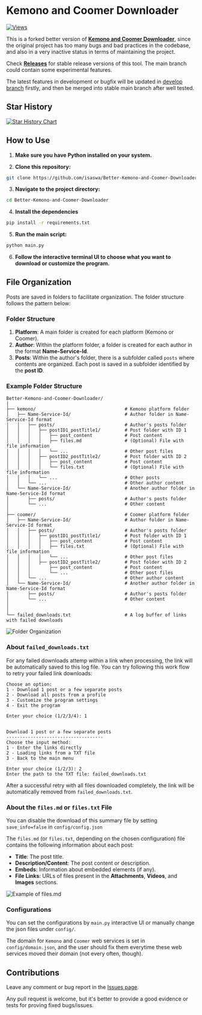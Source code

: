 # Kemono and Coomer Downloader

[![Views](https://hits.sh/github.com/isaswa/hits.svg)](https://github.com/isaswa/Better-Kemono-and-Coomer-Downloader)

This is a forked better version of [**Kemono and Coomer Downloader**](https://github.com/e43b/Kemono-and-Coomer-Downloader/), since the original project has too many bugs and bad practices in the codebase, and also in a very inactive status in terms of maintaining the project.

Check [**Releases**](https://github.com/isaswa/Better-Kemono-and-Coomer-Downloader/releases) for stable release versions of this tool. The main branch could contain some experimental features.

The latest features in development or bugfix will be updated in [develop branch](https://github.com/isaswa/Better-Kemono-and-Coomer-Downloader/tree/develop) firstly, and then be merged into stable main branch after well tested. 

## Star History

[![Star History Chart](https://api.star-history.com/svg?repos=isaswa/Better-Kemono-and-Coomer-Downloader&type=Date)](https://star-history.com/#isaswa/Better-Kemono-and-Coomer-Downloader&Date)

## How to Use

1. **Make sure you have Python installed on your system.**

2. **Clone this repository:**

```sh
git clone https://github.com/isaswa/Better-Kemono-and-Coomer-Downloader/
```

3. **Navigate to the project directory:**

```sh
cd Better-Kemono-and-Coomer-Downloader
```

4. **Install the dependencies**

```sh
pip install -r requirements.txt
```

5. **Run the main script:**
```sh
python main.py
```

6. **Follow the interactive terminal UI to choose what you want to download or customize the program.**

## File Organization

Posts are saved in folders to facilitate organization. The folder structure follows the pattern below:

### Folder Structure

1. **Platform**: A main folder is created for each platform (Kemono or Coomer).
2. **Author**: Within the platform folder, a folder is created for each author in the format **Name-Service-Id**.
3. **Posts**: Within the author's folder, there is a subfolder called `posts` where contents are organized.
   Each post is saved in a subfolder identified by the **post ID**.

### Example Folder Structure

```
Better-Kemono-and-Coomer-Downloader/
│
├── kemono/                                 # Kemono platform folder
│   ├── Name-Service-Id/                    # Author folder in Name-Service-Id format
│   │   ├── posts/                          # Author's posts folder
│   │   │   ├── postID1_postTitle1/         # Post folder with ID 1
│   │   │   │   ├── post_content            # Post content
│   │   │   │   ├── files.md                # (Optional) File with file information
│   │   │   │   └── ...                     # Other post files
│   │   │   ├── postID2_postTitle2/         # Post folder with ID 2
│   │   │   │   ├── post_content            # Post content
│   │   │   │   └── files.txt               # (Optional) File with file information
│   │   │   └── ...                         # Other posts
│   │   └── ...                             # Other author content
│   └── Name-Service-Id/                    # Another author folder in Name-Service-Id format
│       ├── posts/                          # Author's posts folder
│       └── ...                             # Other content
│
├── coomer/                                 # Coomer platform folder
│   ├── Name-Service-Id/                    # Author folder in Name-Service-Id format
│   │   ├── posts/                          # Author's posts folder
│   │   │   ├── postID1_postTitle1/         # Post folder with ID 1
│   │   │   │   ├── post_content            # Post content
│   │   │   │   ├── files.txt               # (Optional) File with file information
│   │   │   │   └── ...                     # Other post files
│   │   │   ├── postID2_postTitle2/         # Post folder with ID 2
│   │   │       ├── post_content            # Post content
│   │   │       └── ...                     # Other post files
│   │   └── ...                             # Other author content
│   └── Name-Service-Id/                    # Another author folder in Name-Service-Id format
│       ├── posts/                          # Author's posts folder
│       └── ...                             # Other content
│
│
└── failed_downloads.txt                    # A log buffer of links with failed downloads
```

![Folder Organization](img/pastas.png)

### About `failed_downloads.txt`

For any failed downloads attemp within a link when processing, the link will be automatically saved to this log file.
You can try following this work flow to retry your failed link downloads:
```
Choose an option:
1 - Download 1 post or a few separate posts
2 - Download all posts from a profile
3 - Customize the program settings
4 - Exit the program

Enter your choice (1/2/3/4): 1


Download 1 post or a few separate posts
------------------------------------
Choose the input method:
1 - Enter the links directly
2 - Loading links from a TXT file
3 - Back to the main menu

Enter your choice (1/2/3): 2
Enter the path to the TXT file: failed_downloads.txt
```

After a successful retry with all files downloaded completely, the link will be automatically removed from `failed_downloads.txt`.

### About the `files.md` or `files.txt` File

You can disable the download of this summary file by setting `save_info=false` in `config/config.json`

The `files.md` (or `files.txt`, depending on the chosen configuration) file contains the following information about each post:
- **Title**: The post title.
- **Description/Content**: The post content or description.
- **Embeds**: Information about embedded elements (if any).
- **File Links**: URLs of files present in the **Attachments**, **Videos**, and **Images** sections.

![Example of files.md](img/files.png)

### Configurations

You can set the configurations by `main.py` interactive UI or manually change the json files under `config/`.

The domain for `Kemono` and `Coomer` web services is set in `config/domain.json`, and the user should fix them everytime these web services moved their domain (not every often, though). 

## Contributions

Leave any comment or bug report in the [Issues page](https://github.com/isaswa/Better-Kemono-and-Coomer-Downloader/issues).

Any pull request is welcome, but it's better to provide a good evidence or tests for proving fixed bugs/issues.